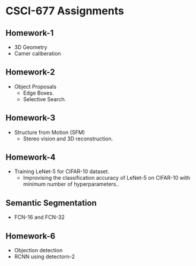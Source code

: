 # CSCI-677 Assignments

## Homework-1
* 3D Geometry
* Camer caliberation


## Homework-2

* Object Proposals
  * Edge Boxes.
  * Selective Search.

## Homework-3

* Structure from Motion (SFM)
  * Stereo vision and 3D reconstruction.

## Homework-4

* Training LeNet-5 for CIFAR-10 dataset.
  * Improvising the classification accuracy of LeNet-5 on CIFAR-10 with minimum number of hyperparameters..
  
  
## Semantic Segmentation

* FCN-16 and FCN-32

## Homework-6

* Objection detection
 * RCNN using detectorn-2

